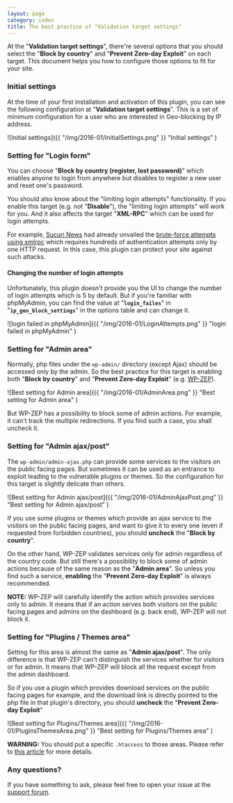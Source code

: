 ```yaml
---
layout: page
category: codex
title: The best practice of "Validation target settings"
---
```


At the "**Validation target settings**", there're several options that you 
should select the "**Block by country**" and "**Prevent Zero-day Exploit**" 
on each target. This document helps you how to configure those options to fit 
for your site.

<!--more-->

### Initial settings ###

At the time of your first installation and activation of this plugin, you can 
see the following configuration at "**Validation target settings**". This is a 
set of minimum configuration for a user who are interested in Geo-blocking by 
IP address.

![Initial settings]({{ "/img/2016-01/InitialSettings.png" }}
 "Initial settings"
)

### Setting for "Login form" ###

You can choose "**Block by country (register, lost password)**" which enables 
anyone to login from anywhere but disables to register a new user and reset 
one's password.

You should also know about the "limiting login attempts" functionality. If you 
enable this target (e.g. not "**Disable**"), the "limiting login attempts" 
will work for you. And it also affects the target "**XML-RPC**" which can be 
used for login attempts.

For example, [Sucuri News][SucuriNews] had already unvailed the 
[brute-force attempts using xmlrpc][BruteXMLRPC] which requires hundreds of 
authentication attempts only by one HTTP request. In this case, this plugin 
can protect your site against such attacks.

#### Changing the number of login attempts ####

Unfortunately, this plugin doesn't provide you the UI to change the number of 
login attempts which is 5 by default. But if you're familiar with phpMyAdmin, 
you can find the value at "**`login_failes`**" in "**`ip_geo_block_settings`**"
in the options table and can change it.

![login failed in phpMyAdmin]({{ "/img/2016-01/LoginAttempts.png" }}
 "login failed in phpMyAdmin"
)

### Setting for "Admin area" ###

Normally, php files under the `wp-admin/` directory (except Ajax) should be 
accessed only by the admin. So the best practice for this target is enabling 
both "**Block by country**" and "**Prevent Zero-day Exploit**" 
(e.g. [WP-ZEP][WP-ZEP]).

![Best setting for Admin area]({{ "/img/2016-01/AdminArea.png" }}
 "Best setting for Admin area"
)

But WP-ZEP has a possibility to block some of admin actions. For example, it 
can't track the multiple redirections. If you find such a case, you shall 
uncheck it.

### Setting for "Admin ajax/post" ###

The `wp-admin/admin-ajax.php` can provide some services to the visitors on the 
public facing pages. But sometimes it can be used as an entrance to exploit 
leading to the vulnerable plugins or themes. So the configuration for this 
target is slightly delicate than others.

![Best setting for Admin ajax/post]({{ "/img/2016-01/AdminAjaxPost.png" }}
 "Best setting for Admin ajax/post"
)

If you use some plugins or themes which provide an ajax service to the 
visitors on the public facing pages, and want to give it to every one 
(even if requested from forbidden countries), you should **uncheck** the 
"**Block by country**".

On the other hand, WP-ZEP validates services only for admin regardless of the 
country code. But still there's a possibility to block some of admin actions 
because of the same reason as the "**Admin area**". So unless you find such a 
service, **enabling** the "**Prevent Zero-day Exploit**" is always recommended.

<div class="alert alert-info">
  <strong>NOTE:</strong>
  WP-ZEP will carefully identify the action which provides services only to 
  admin. It means that if an action serves both visitors on the public facing 
  pages and admins on the dashboard (e.g. back end), WP-ZEP will not block it.
</div>

### Setting for "Plugins / Themes area" ###

Setting for this area is almost the same as "**Admin ajax/post**". The only 
difference is that WP-ZEP can't distinguish the services whether for visitors 
or for admin. It means that WP-ZEP will block all the request except from the 
admin dashboard.

So if you use a plugin which provides download services on the public facing 
pages for example, and the download link is directly pointed to the php file 
in that plugin's directory, you should **uncheck** the 
"**Prevent Zero-day Exploit**"

![Best setting for Plugins/Themes area]({{ "/img/2016-01/PluginsThemesArea.png" }}
 "Best setting for Plugins/Themes area"
)

<div class="alert alert-warning">
  <strong>WARNING:</strong>
  You should put a specific <code>.htaccess</code> to those areas. Please refer
  to <a href="/article/exposure-of-wp-config-php.html" title="Prevent exposure 
  of wp-config.php | IP Geo Block">this article</a> for more details.
</div>

### Any questions? ###

If you have something to ask, please feel free to open your issue at the 
[support forum][SupportForum].

[IP-Geo-Block]: https://wordpress.org/plugins/ip-geo-block/ "WordPress › IP Geo Block « WordPress Plugins"
[SupportForum]: https://wordpress.org/support/plugin/ip-geo-block "WordPress › Support » IP Geo Block"
[SucuriNews]:   https://blog.sucuri.net/ "Sucuri Blog - Website Security News"
[BruteXMLRPC]:  https://blog.sucuri.net/2015/10/brute-force-amplification-attacks-against-wordpress-xmlrpc.html "Brute Force Amplification Attacks Against WordPress XMLRPC - Sucuri Blog"
[WP-ZEP]:       /article/how-wpzep-works.html "How does WP-ZEP prevent zero-day attack? | IP Geo Block"
